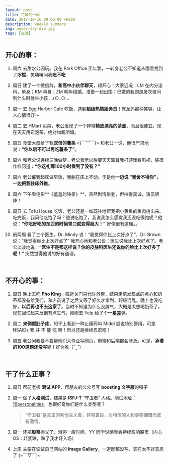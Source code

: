 ```yaml
---
layout: post
title: 忙碌的一周
date: 2017-10-16 00:00:00 +0300
description: weekly summary
img: never-say-die.jpg
tags: [生活]
---
```


## 开心的事：

1. 周六 去甜水公园玩。我在 Park Office 买年票，一转身老公不知道从哪里找到了**冰棍**，笑嘻嘻问我**吃不吃**

2. 周日 建了一个微信群，**和高中小伙伴聊天**，超开心！大家近况：LM 在内分泌科，单身；KM 单身；ZM 明年结婚，准备一起出国；已婚的我则是屡次被问到什么时候生小孩 …(⊙_⊙… 

3. 周一 去 Egg Harbor Cafe 吃饭，遇到**超级热情服务员**！就龙妈那种笑容，让人心情很好～

4. 周二 去 HMart 买菜，老公发现了一个非常**精致漂亮的茶壶**，而且很便宜。现在天天用它泡茶，绝对物超所值。

5. 周五 食堂大叔给了我**双倍的薯条** <(￣︶￣)> 和老公一说，他很严肃地说：**“你以后不可以再吃薯条了”**。

6. 周六 和老公说连续三晚做梦，老公表示以后要天天监督我打游戏看电视，装模作样问道：**“你这礼拜100小时看到了没有？”**

7. 周六 老公催我起床做早饭，我躺在床上不动。于是他**一边说 “我舍不得你”，一边把我往床外推**。

8. 周六 下午看电影**《羞羞的铁拳》**，虽然剧情俗套，但拍得真诚，演员很棒！

9. 周日 去 Tofu House 吃饭，老公还是一如既往地帮我把小黄鱼的鱼肉挑出来。吃完饭，我问他吃饱了吗？他说吃饱了，我说我怎么感觉我还没吃很饱呢？他说：**“你吃好吃的东西的时候胃口就变得超大！”** 好像很有道理。。

10. 前两周 看了三个医生，Dr. Mindy 说：“我觉得你比上次好点了”，Dr. Brown说：“我觉得你比上次好点了” 我开心地和老公说：医生说我比上次好点了。老公淡淡地说：**“医生不是都这样说？你的皮肤科医生还说你的脸比上次好多了呢！”** 突然觉得他说的好有道理。

<br>

## 不开心的事：

1. 周日 晚上去吃 **Pho King**，临近关门只允许外带，结果走前发现点的点心和奶茶都没有给我们，和店员说了之后又等了好久才拿到，超级混乱。晚上也没吃好，**以后再也不去这家了**。当时不知道为什么没脾气，大概是太想喝奶茶了。现在回忆起来反倒有点生气，刚刚去 Yelp 给了个**一星差评**。

2. 周二 **来例假肚子疼**，知乎上看到一种止痛药叫 Midol 据说特别管用，可是 NSAIDs 我 并 不 能 吃 啊！所以还是继续忍忍吧！

3. 周五 老公问我要不要帮他们大作业写网页，前端和后端都会涉及。可是，**承诺的100道题还没写**呢！好为难（ˇˍˇ）

<br>

## 干了什么正事？

1. 周日 帮前老板 **测试 APP**，帮朋友的公众号写 **boosting 文字版**的稿子

2. 周一 做了**人格测试**，结果是 **ISFJ-T** “守卫者” 人格。测试地址：<a href="https://www.16personalities.com/ch" target="_blank">16personalities</a>，也很好奇你们是什么类型呢？

    > “守卫者”是真正的利他主义者，非常善良，对相信的人和事物慷慨而富有激情。


3. 周一 还把**股票**抛光了，消停一段时间。YY 同学说缩表会持续影响股市（内心OS：赶紧跌，跌了我才好入场）

4. 上周 主要在调试自己网站的 **Image Gallery**，一道题都没写，实在太不好意思了 (~￣▽￣)~ 

